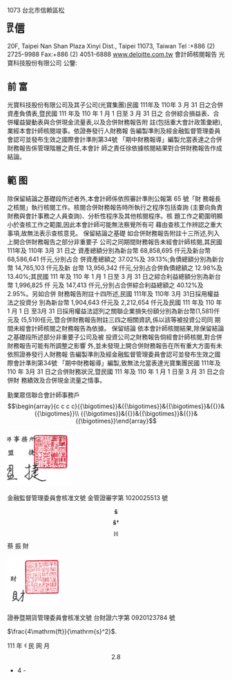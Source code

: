 1073 台北市信赖區松

![0_image_0.png](0_image_0.png)

20F, Taipei Nan Shan Plaza Xinyi Dist., Taipei 11073, Taiwan Tel :+886 (2) 2725-9988 Fax:+886 (2) 4051-6888 www.deloitte.com.tw 會計師核閱報告 光寶科技股份有限公司 公鑒:

## 前 富

光寶科技股份有限公司及其子公司(光寶集團)民國 111年及 110年 3 月 31 日之合併資產負債表,暨民國 111 年及 110 年 1 月 1 日至 3 月 31 日之 合併綜合損益表、合併權益變動表與合併現金流量表,以及合併財務報告附 註(包括重大會計政策彙總),業經本會計師核閱竣事。依證券發行人財務報 告編製準則及經金融監督管理委員會認可並發布生效之國際會計準則第34號
「期中財務報導」編製允當表達之合併財務報告係管理階層之責任,本會計 師之責任徐依據核閱結果對合併財務報告作成結論。

## 範 图

除保留結論之基礎段所述者外,本會計師係依照審計準則公報第 65 號「財 務報長之核閱」執行核閱工作。核閱合併財務報告時所執行之程序包括查詢
(主要向負責財務與會計事務之人員查詢)、分析性程序及其他核閱程序。核 題工作之範圍明顯小於查核工作之範圍,因此本會計師可能無法察覺所有可 藉由查核工作辨認之重大事項,故無法表示查核意見。 保留結論之基礎 如合併財務報告附註十三所述,列入上開合併財務報告之部分非重要子 公司之同期間財務報告未經會計師核閱,其民國 111年及 110年 3月 31 日之 資產總額分別為新台幣 68,858,695 仟元及新台幣 68,586,641 仟元,分別占合 併資產總額之 37.02%及 39.13%;負債總額分別為新台幣 14,765,103 仟元及新 台幣 13,956,342 仟元,分別占合併負債總額之 12.98%及 13.40%;其民國 111 年及 110 年 1 月 1 日至 3 月 31 日之綜合利益總額分別為新台幣 1,996,825 仟 元及 147,413 仟元,分別占合併綜合利益總額之 40.12%及 2.95%。另如合併 財務報告附註十四所述,民國 111年及 110年 3月 31日採用權益法之投資分 別為新台幣 1,904,643 仟元及 2,212,654 仟元及民國 111 年及 110 年 1 月 1 日 至3月 31 日採用權益法認列之關聯企業損失份額分別為新台幣(1,581)仟元及
(5,519)任元,暨合併財務報告附註三四之相關資訊,係以該等被投資公司同 期間未經會計師核閱之財務報告為依據。 保留结論 依本會計師核閱結果,除保留結論之基礎段所述部分非重要子公司及被 投資公司之財務報告倘經會計師核閱,對合併財務報告可能有所調整之影響 外,並未發現上開合併財務報告在所有重大方面有未依照證券發行人財務報 告編製準則及經金融監督管理委員會認可並發布生效之國際會計準則第34號
「期中財務報導」編製,致無法允當表達光寶集團民國 111年及 110 年 3月 31 日之合併財務狀況,暨民國 111 年及 110 年 1 月 1 日至 3 月 31 日之合併財 務績效及合併現金流量之情事。

勤業眾信聯合會計師事務戶
$$\begin{array}{c c c c}{{\bigotimes}}&{{\bigotimes}}&{{\bigotimes}}&{{}}&{{\bigotimes}}\\ {{\bigotimes}}&{{}}&{{\bigotimes}}&{{}}&{{\bigotimes}}\end{array}$$

![1_image_1.png](1_image_1.png)

金融監督管理委員會核准文號 金管證審字第 1020025513 號

$$\mathbf{\hat{s}}$$
$$\mathbf{\hat{s}}\dagger$$
$$\mathbb{H}$$
蔡 振 財

![1_image_0.png](1_image_0.png)

證券暨期貨管理委員會核准文號 台財證六字第 0920123784 號

$\frac{4\mathrm{ft}}{\mathrm{s}^2}$. 

111  年 র্ব 民 网 月
$$2.8$$
- 4 -